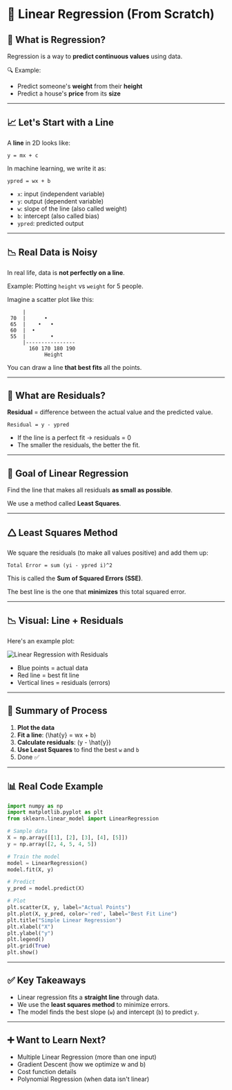 # 📘 Linear Regression (From Scratch)

## 📍 What is Regression?

Regression is a way to **predict continuous values** using data.

🔍 Example:  
- Predict someone's **weight** from their **height**  
- Predict a house's **price** from its **size**

---

## 📈 Let's Start with a Line

A **line** in 2D looks like:
```
y = mx + c
```

In machine learning, we write it as:
```
ypred = wx + b
```

- `x`: input (independent variable)  
- `y`: output (dependent variable)  
- `w`: slope of the line (also called weight)  
- `b`: intercept (also called bias)  
- `ypred`: predicted output

---

## 📉 Real Data is Noisy

In real life, data is **not perfectly on a line**.

Example: Plotting `height` vs `weight` for 5 people.

Imagine a scatter plot like this:

```
     |
 70  |      •
 65  |    •   •
 60  |  •
 55  |        •
     |----------------
       160 170 180 190
            Height
```

You can draw a line **that best fits** all the points.

---

## 📏 What are Residuals?

**Residual** = difference between the actual value and the predicted value.

```
Residual = y - ypred
```

- If the line is a perfect fit → residuals = 0  
- The smaller the residuals, the better the fit.

---

## 🎯 Goal of Linear Regression

Find the line that makes all residuals **as small as possible**.

We use a method called **Least Squares**.

---

## 🛆 Least Squares Method

We square the residuals (to make all values positive) and add them up:

```
Total Error = sum (yi - ypred i)^2
```

This is called the **Sum of Squared Errors (SSE)**.

The best line is the one that **minimizes** this total squared error.

---

## 📉 Visual: Line + Residuals

Here's an example plot:

![Linear Regression with Residuals](https://upload.wikimedia.org/wikipedia/commons/3/3a/Linear_regression.svg)

- Blue points = actual data  
- Red line = best fit line  
- Vertical lines = residuals (errors)

---

## 🧠 Summary of Process

1. **Plot the data**
2. **Fit a line**: \(\hat{y} = wx + b\)
3. **Calculate residuals**: \(y - \hat{y}\)
4. **Use Least Squares** to find the best `w` and `b`
5. Done ✅

---

## 📊 Real Code Example

```python
import numpy as np
import matplotlib.pyplot as plt
from sklearn.linear_model import LinearRegression

# Sample data
X = np.array([[1], [2], [3], [4], [5]])
y = np.array([2, 4, 5, 4, 5])

# Train the model
model = LinearRegression()
model.fit(X, y)

# Predict
y_pred = model.predict(X)

# Plot
plt.scatter(X, y, label="Actual Points")
plt.plot(X, y_pred, color='red', label="Best Fit Line")
plt.title("Simple Linear Regression")
plt.xlabel("X")
plt.ylabel("y")
plt.legend()
plt.grid(True)
plt.show()
```

---

## ✅ Key Takeaways

- Linear regression fits a **straight line** through data.
- We use the **least squares method** to minimize errors.
- The model finds the best slope (`w`) and intercept (`b`) to predict `y`.

---

## ➕ Want to Learn Next?

- Multiple Linear Regression (more than one input)  
- Gradient Descent (how we optimize w and b)  
- Cost function details  
- Polynomial Regression (when data isn't linear)

